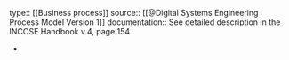 type:: [[Business process]]
source:: [[@Digital Systems Engineering Process Model Version 1]]
documentation:: See detailed description in the INCOSE Handbook v.4, page 154.

-